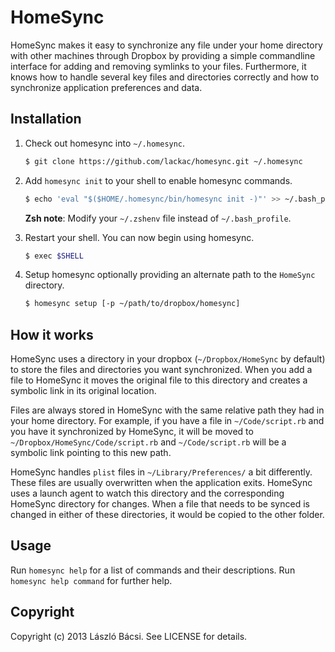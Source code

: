# HomeSync

HomeSync makes it easy to synchronize any file under your home directory
with other machines through Dropbox by providing a simple commandline
interface for adding and removing symlinks to your files. Furthermore,
it knows how to handle several key files and directories correctly and
how to synchronize application preferences and data.

## Installation

1. Check out homesync into `~/.homesync`.

    ~~~ sh
    $ git clone https://github.com/lackac/homesync.git ~/.homesync
    ~~~

2. Add `homesync init` to your shell to enable homesync commands.

    ~~~ sh
    $ echo 'eval "$($HOME/.homesync/bin/homesync init -)"' >> ~/.bash_profile
    ~~~

    **Zsh note**: Modify your `~/.zshenv` file instead of `~/.bash_profile`.

3. Restart your shell. You can now begin using homesync.

    ~~~ sh
    $ exec $SHELL
    ~~~

4. Setup homesync optionally providing an alternate path to the
   `HomeSync` directory.

    ~~~ sh
    $ homesync setup [-p ~/path/to/dropbox/homesync]
    ~~~

## How it works

HomeSync uses a directory in your dropbox (`~/Dropbox/HomeSync` by
default) to store the files and directories you want synchronized.
When you add a file to HomeSync it moves the original file to this
directory and creates a symbolic link in its original location.

Files are always stored in HomeSync with the same relative path they had
in your home directory. For example, if you have a file in
`~/Code/script.rb` and you have it synchronized by HomeSync, it will be
moved to `~/Dropbox/HomeSync/Code/script.rb` and `~/Code/script.rb` will
be a symbolic link pointing to this new path.

HomeSync handles `plist` files in `~/Library/Preferences/` a bit
differently. These files are usually overwritten when the application
exits. HomeSync uses a launch agent to watch this directory and the
corresponding HomeSync directory for changes. When a file that needs to
be synced is changed in either of these directories, it would be copied
to the other folder.

## Usage

Run `homesync help` for a list of commands and their descriptions. Run
`homesync help command` for further help.

## Copyright

Copyright (c) 2013 László Bácsi. See LICENSE for details.
